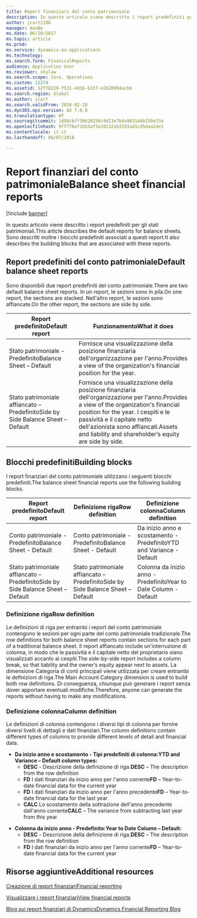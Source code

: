 ```yaml
---
title: Report finanziari del conto patrimoniale
description: In questo articolo viene descritto i report predefiniti per gli stati patrimoniali. Sono descritti inoltre i blocchi predefiniti associati a questi report.
author: jcart1106
manager: AnnBe
ms.date: 06/20/2017
ms.topic: article
ms.prod: 
ms.service: dynamics-ax-applications
ms.technology: 
ms.search.form: FinanicalReports
audience: Application User
ms.reviewer: shylaw
ms.search.scope: Core, Operations
ms.custom: 12274
ms.assetid: 52f78229-f531-4d16-b337-e2628994acb6
ms.search.region: Global
ms.author: jcart
ms.search.validFrom: 2016-02-28
ms.dyn365.ops.version: AX 7.0.0
ms.translationtype: HT
ms.sourcegitcommit: 1d98cbff30620256c9d13e7b4a90314db150e33e
ms.openlocfilehash: 9ff778af1bb3af3a10132ab3193ad1cd5daa24e1
ms.contentlocale: it-it
ms.lasthandoff: 08/07/2018

---
```


# <a name="balance-sheet-financial-reports"></a><span data-ttu-id="13b5a-104">Report finanziari del conto patrimoniale</span><span class="sxs-lookup"><span data-stu-id="13b5a-104">Balance sheet financial reports</span></span>

[!include [banner](../includes/banner.md)]

<span data-ttu-id="13b5a-105">In questo articolo viene descritto i report predefiniti per gli stati patrimoniali.</span><span class="sxs-lookup"><span data-stu-id="13b5a-105">This article describes the default reports for balance sheets.</span></span> <span data-ttu-id="13b5a-106">Sono descritti inoltre i blocchi predefiniti associati a questi report.</span><span class="sxs-lookup"><span data-stu-id="13b5a-106">It also describes the building blocks that are associated with these reports.</span></span> 

<a name="default-balance-sheet-reports"></a><span data-ttu-id="13b5a-107">Report predefiniti del conto patrimoniale</span><span class="sxs-lookup"><span data-stu-id="13b5a-107">Default balance sheet reports</span></span>
-----------------------------

<span data-ttu-id="13b5a-108">Sono disponibili due report predefiniti del conto patrimoniale.</span><span class="sxs-lookup"><span data-stu-id="13b5a-108">There are two default balance sheet reports.</span></span> <span data-ttu-id="13b5a-109">In un report, le sezioni sono in pila.</span><span class="sxs-lookup"><span data-stu-id="13b5a-109">On one report, the sections are stacked.</span></span> <span data-ttu-id="13b5a-110">Nell'altro report, le sezioni sono affiancate.</span><span class="sxs-lookup"><span data-stu-id="13b5a-110">On the other report, the sections are side by side.</span></span>

| <span data-ttu-id="13b5a-111">Report predefinito</span><span class="sxs-lookup"><span data-stu-id="13b5a-111">Default report</span></span>                       | <span data-ttu-id="13b5a-112">Funzionamento</span><span class="sxs-lookup"><span data-stu-id="13b5a-112">What it does</span></span>                                                                                                                           |
|--------------------------------------|----------------------------------------------------------------------------------------------------------------------------------------|
| <span data-ttu-id="13b5a-113">Stato patrimoniale - Predefinito</span><span class="sxs-lookup"><span data-stu-id="13b5a-113">Balance Sheet – Default</span></span>              | <span data-ttu-id="13b5a-114">Fornisce una visualizzazione della posizione finanziaria dell'organizzazione per l'anno.</span><span class="sxs-lookup"><span data-stu-id="13b5a-114">Provides a view of the organization's financial position for the year.</span></span>                                                                 |
| <span data-ttu-id="13b5a-115">Stato patrimoniale affiancato – Predefinito</span><span class="sxs-lookup"><span data-stu-id="13b5a-115">Side by Side Balance Sheet – Default</span></span> | <span data-ttu-id="13b5a-116">Fornisce una visualizzazione della posizione finanziaria dell'organizzazione per l'anno.</span><span class="sxs-lookup"><span data-stu-id="13b5a-116">Provides a view of the organization's financial position for the year.</span></span> <span data-ttu-id="13b5a-117">I cespiti e le passività e il capitale netto dell'azionista sono affiancati.</span><span class="sxs-lookup"><span data-stu-id="13b5a-117">Assets and liability and shareholder’s equity are side by side.</span></span> |

## <a name="building-blocks"></a><span data-ttu-id="13b5a-118">Blocchi predefiniti</span><span class="sxs-lookup"><span data-stu-id="13b5a-118">Building blocks</span></span>
<span data-ttu-id="13b5a-119">I report finanziari del conto patrimoniale utilizzano i seguenti blocchi predefiniti.</span><span class="sxs-lookup"><span data-stu-id="13b5a-119">The balance sheet financial reports use the following building blocks.</span></span>

| <span data-ttu-id="13b5a-120">Report predefinito</span><span class="sxs-lookup"><span data-stu-id="13b5a-120">Default report</span></span>                       | <span data-ttu-id="13b5a-121">Definizione riga</span><span class="sxs-lookup"><span data-stu-id="13b5a-121">Row definition</span></span>                       | <span data-ttu-id="13b5a-122">Definizione colonna</span><span class="sxs-lookup"><span data-stu-id="13b5a-122">Column definition</span></span>             |
|--------------------------------------|--------------------------------------|-------------------------------|
| <span data-ttu-id="13b5a-123">Conto patrimoniale - Predefinito</span><span class="sxs-lookup"><span data-stu-id="13b5a-123">Balance Sheet - Default</span></span>              | <span data-ttu-id="13b5a-124">Conto patrimoniale - Predefinito</span><span class="sxs-lookup"><span data-stu-id="13b5a-124">Balance Sheet - Default</span></span>              | <span data-ttu-id="13b5a-125">Da inizio anno e scostamento - Predefinito</span><span class="sxs-lookup"><span data-stu-id="13b5a-125">YTD and Variance - Default</span></span>    |
| <span data-ttu-id="13b5a-126">Stato patrimoniale affiancato – Predefinito</span><span class="sxs-lookup"><span data-stu-id="13b5a-126">Side by Side Balance Sheet – Default</span></span> | <span data-ttu-id="13b5a-127">Stato patrimoniale affiancato – Predefinito</span><span class="sxs-lookup"><span data-stu-id="13b5a-127">Side by Side Balance Sheet – Default</span></span> | <span data-ttu-id="13b5a-128">Colonna da inizio anno - Predefinito</span><span class="sxs-lookup"><span data-stu-id="13b5a-128">Year to Date Column - Default</span></span> |

### <a name="row-definition"></a><span data-ttu-id="13b5a-129">Definizione riga</span><span class="sxs-lookup"><span data-stu-id="13b5a-129">Row definition</span></span>

<span data-ttu-id="13b5a-130">Le definizioni di riga per entrambi i report del conto patrimoniale contengono le sezioni per ogni parte del conto patrimoniale tradizionale.</span><span class="sxs-lookup"><span data-stu-id="13b5a-130">The row definitions for both balance sheet reports contain sections for each part of a traditional balance sheet.</span></span> <span data-ttu-id="13b5a-131">Il report affiancato include un'interruzione di colonna, in modo che le passività e il capitale netto del proprietario siano visualizzati accanto ai cespiti.</span><span class="sxs-lookup"><span data-stu-id="13b5a-131">The side-by-side report includes a column break, so that liability and the owner’s equity appear next to assets.</span></span> <span data-ttu-id="13b5a-132">La dimensione Categoria di conti principali viene utilizzata per creare entrambi le definizioni di riga.</span><span class="sxs-lookup"><span data-stu-id="13b5a-132">The Main Account Category dimension is used to build both row definitions.</span></span> <span data-ttu-id="13b5a-133">Di conseguenza, chiunque può generare i report senza dover apportare eventuali modifiche.</span><span class="sxs-lookup"><span data-stu-id="13b5a-133">Therefore, anyone can generate the reports without having to make any modifications.</span></span>

### <a name="column-definition"></a><span data-ttu-id="13b5a-134">Definizione colonna</span><span class="sxs-lookup"><span data-stu-id="13b5a-134">Column definition</span></span>

<span data-ttu-id="13b5a-135">Le definizioni di colonna contengono i diversi tipi di colonna per fornire diversi livelli di dettagli e dati finanziari.</span><span class="sxs-lookup"><span data-stu-id="13b5a-135">The column definitions contain different types of columns to provide different levels of detail and financial data.</span></span>

-   <span data-ttu-id="13b5a-136">**Da inizio anno e scostamento - Tipi predefiniti di colonna:**</span><span class="sxs-lookup"><span data-stu-id="13b5a-136">**YTD and Variance – Default column types:**</span></span>
    -   <span data-ttu-id="13b5a-137">**DESC** - Descrizione della definizione di riga.</span><span class="sxs-lookup"><span data-stu-id="13b5a-137">**DESC** – The description from the row definition</span></span>
    -   <span data-ttu-id="13b5a-138">**FD** I dati finanziari da inizio anno per l'anno corrente</span><span class="sxs-lookup"><span data-stu-id="13b5a-138">**FD** – Year-to-date financial data for the current year</span></span>
    -   <span data-ttu-id="13b5a-139">**FD** I dati finanziari da inizio anno per l'anno precedente</span><span class="sxs-lookup"><span data-stu-id="13b5a-139">**FD** – Year-to-date financial data for the last year</span></span>
    -   <span data-ttu-id="13b5a-140">**CALC** Lo scostamento della sottrazione dell'anno precedente dall'anno corrente</span><span class="sxs-lookup"><span data-stu-id="13b5a-140">**CALC** – The variance from subtracting last year from this year</span></span>

<!-- -->

-   <span data-ttu-id="13b5a-141">**Colonna da inizio anno - Predefinito:**</span><span class="sxs-lookup"><span data-stu-id="13b5a-141">**Year to Date Column – Default:**</span></span>
    -   <span data-ttu-id="13b5a-142">**DESC** - Descrizione della definizione di riga.</span><span class="sxs-lookup"><span data-stu-id="13b5a-142">**DESC** – The description from the row definition</span></span>
    -   <span data-ttu-id="13b5a-143">**FD** I dati finanziari da inizio anno per l'anno corrente</span><span class="sxs-lookup"><span data-stu-id="13b5a-143">**FD** – Year-to-date financial data for the current year</span></span>



<a name="additional-resources"></a><span data-ttu-id="13b5a-144">Risorse aggiuntive</span><span class="sxs-lookup"><span data-stu-id="13b5a-144">Additional resources</span></span>
--------

[<span data-ttu-id="13b5a-145">Creazione di report finanziari</span><span class="sxs-lookup"><span data-stu-id="13b5a-145">Financial reporting</span></span>](financial-reporting-getting-started.md)

[<span data-ttu-id="13b5a-146">Visualizzare i report finanziari</span><span class="sxs-lookup"><span data-stu-id="13b5a-146">View financial reports</span></span>](view-financial-reports.md)

[<span data-ttu-id="13b5a-147">Blog sui report finanziari di Dynamics</span><span class="sxs-lookup"><span data-stu-id="13b5a-147">Dynamics Financial Reporting Blog</span></span>](http://blogs.msdn.com/b/dynamics_financial_reporting/)




